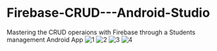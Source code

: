 # Firebase-CRUD---Android-Studio
Mastering the CRUD operaions with Firebase through a Students management Android App
![1](https://github.com/user-attachments/assets/4e2261f8-d80a-49f1-8ecf-e3cbcff4b88e)
![2](https://github.com/user-attachments/assets/28a71e83-75bb-470e-b551-43d0b1f186dc)
![3](https://github.com/user-attachments/assets/cfac3d12-9251-4c7b-a7a5-49737efe2857)
![4](https://github.com/user-attachments/assets/f62c656e-6642-415b-b9fb-60284a821369)
